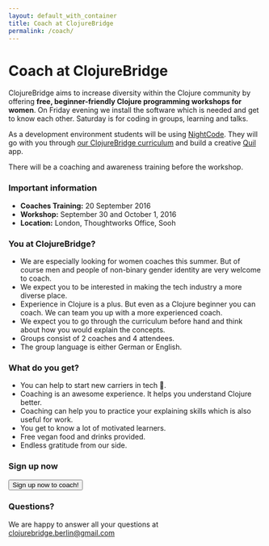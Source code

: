 ```yaml
---
layout: default_with_container
title: Coach at ClojureBridge
permalink: /coach/
---
```

# Coach at ClojureBridge

ClojureBridge aims to increase diversity within the Clojure community by offering **free, beginner-friendly Clojure programming workshops for women**. On Friday evening we install the software which is needed and get to know each other. Saturday is for coding in groups, learning and talks.

As a development environment students will be using [NightCode](https://sekao.net/nightcode/).
They will go with you through [our ClojureBridge curriculum](https://clojurebridge-berlin.github.io/curriculum/#/) and build a creative [Quil](https://github.com/quil/quil) app.

There will be a coaching and awareness training before the workshop.

### Important information
- **Coaches Training:** 20 September 2016
- **Workshop:** September 30 and October 1, 2016  
- **Location:** London, Thoughtworks Office, Sooh

### You at ClojureBridge?
- We are especially looking for women coaches this summer. But of course men and people of non-binary gender identity are very welcome to coach.
- We expect you to be interested in making the tech industry a more diverse place.
- Experience in Clojure is a plus. But even as a Clojure beginner you can coach. We can team you up with a more experienced coach.
- We expect you to go through the curriculum before hand and think about how you would explain the concepts.
- Groups consist of 2 coaches and 4 attendees.
- The group language is either German or English.

### What do you get?
- You can help to start new carriers in tech 💯.
- Coaching is an awesome experience. It helps you understand Clojure better.
- Coaching can help you to practice your explaining skills which is also useful for work.
- You get to know a lot of motivated learners.
- Free vegan food and drinks provided.
- Endless gratitude from our side.

### Sign up now

<div class="row">
  <div class="col-md-4">
    <a href="https://docs.google.com/forms/d/e/1FAIpQLSdTOdF_26z0lh-yHJDSc8tjFd_CoVpTdvb-4MMg7n44EIC4dQ/viewform">
      <button type="button" class="btn btn-success">Sign up now to coach!</button>
    </a>
  </div>
</div>

### Questions?
We are happy to answer all your questions at <clojurebridge.berlin@gmail.com>
